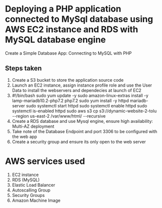 # Deploying a PHP application connected to MySql database using AWS EC2 instance and RDS with MySQL database engine

Create a Simple Database App: Connecting to MySQL with PHP

## Steps taken

1. Create a S3 bucket to store the application source code
2. Launch an EC2 instance, assign instance profile role and use the User Data to install the webservers and dependecies at launch of EC2
3. #!/bin/bash
sudo yum update -y
sudo amazon-linux-extras install -y lamp-mariadb10.2-php7.2 php7.2
sudo yum install -y httpd mariadb-server
sudo systemctl start httpd
sudo systemctl enable httpd
sudo systemctl is-enabled httpd
sudo aws s3 cp s3://dynamic-website-2-tolu --region us-east-2 /var/www/html/ --recursive
4. Create a RDS database and use Mysql engine, ensure high availability: Multi-AZ deployment
5. Take note of the Database Endpoint and port 3306 to be configured with the web app
6. Create a security group and ensure its only open to the web server

# AWS services used
1. EC2 instance
2. RDS (MySQL)
3. Elastic Load Balancer
4. Autoscalling Group
5. Security Groups
6. Amazon Machine Image 
